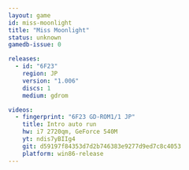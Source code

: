 ```yaml
---
layout: game
id: miss-moonlight
title: "Miss Moonlight"
status: unknown
gamedb-issue: 0

releases:
  - id: "6F23"
    region: JP
    version: "1.006"
    discs: 1
    medium: gdrom

videos:
  - fingerprint: "6F23 GD-ROM1/1 JP"
    title: Intro auto run
    hw: i7 2720qm, GeForce 540M
    yt: ndis7yBIIg4
    git: d59197f84353d7d2b746383e9277d9ed7c8c4053
    platform: win86-release
---
```

